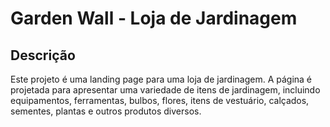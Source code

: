 # Garden Wall - Loja de Jardinagem

## Descrição

Este projeto é uma landing page para uma loja de jardinagem. A página é projetada para apresentar uma variedade de itens de jardinagem, incluindo equipamentos, ferramentas, bulbos, flores, itens de vestuário, calçados, sementes, plantas e outros produtos diversos.